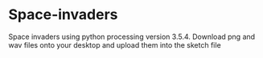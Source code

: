# Space-invaders
Space invaders using python processing version 3.5.4. 
Download png and wav files onto your desktop and upload them into the sketch file  

